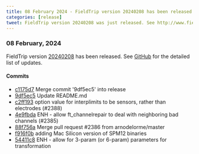 ```yaml
---
title: 08 February 2024 - FieldTrip version 20240208 has been released
categories: [release]
tweet: FieldTrip version 20240208 was just released. See http://www.fieldtriptoolbox.org/#08-february-2024
---
```


### 08 February, 2024

FieldTrip version [20240208](http://github.com/fieldtrip/fieldtrip/releases/tag/20240208) has been released.
See [GitHub](https://github.com/fieldtrip/fieldtrip/compare/20240201...20240208) for the detailed list of updates.

#### Commits

- [c1175d7](http://github.com/fieldtrip/fieldtrip/commit/c1175d7) Merge commit '9df5ec5' into release
- [9df5ec5](http://github.com/fieldtrip/fieldtrip/commit/9df5ec5) Update README.md
- [c2ff193](http://github.com/fieldtrip/fieldtrip/commit/c2ff193) option value for interplimits to be sensors, rather than electrodes (#2388)
- [4e9fbda](http://github.com/fieldtrip/fieldtrip/commit/4e9fbda) ENH - allow ft_channelrepair to deal with neighboring bad channels (#2385)
- [88f756a](http://github.com/fieldtrip/fieldtrip/commit/88f756a) Merge pull request #2386 from arnodelorme/master
- [f916f0b](http://github.com/fieldtrip/fieldtrip/commit/f916f0b) adding Mac Silicon version of SPM12 binaries
- [54411c8](http://github.com/fieldtrip/fieldtrip/commit/54411c8) ENH - allow for 3-param (or 6-param) parameters for transformation
